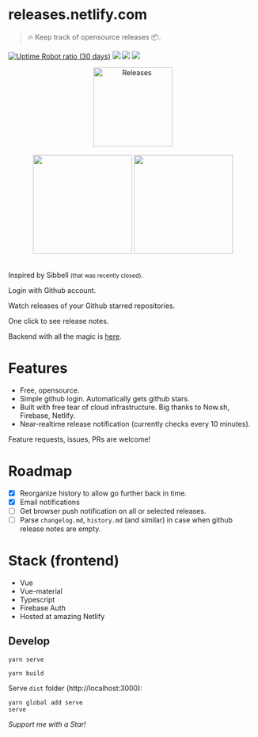 
# releases.netlify.com

> 🔥 Keep track of opensource releases 📦.

[![Uptime Robot ratio (30 days)](https://img.shields.io/uptimerobot/ratio/m780525367-7efd11da78ed3262679d967a.svg?style=flat-square)](https://stats.uptimerobot.com/LvXvNC2j5)
![](https://circleci.com/gh/kirillgroshkov/kg-releases.svg?style=shield&circle-token=0726fc25e3099b913bea54e5f6980e8ba15abea9)
[![](https://img.shields.io/badge/code_style-prettier-ff69b4.svg?style=flat-square)](https://github.com/prettier/prettier)
[![](https://img.shields.io/badge/license-MIT-blue.svg?style=flat-square)](LICENSE)

<div align="center">
    <img width="160" src="https://releases.netlify.com/static/img/logo1.png" alt="Releases">
    <br>
    <br>
    <img width="200" src="https://releases.netlify.com/static/img/screen/screen1.png">
    <img width="200" src="https://releases.netlify.com/static/img/screen/screen2.png">
    <br>
    <br>
</div>

Inspired by Sibbell <small>(that was recently closed)</small>.

Login with Github account.

Watch releases of your Github starred repositories.

One click to see release notes.

Backend with all the magic is [here](https://github.com/kirillgroshkov/kg-backend).

# Features

- Free, opensource.
- Simple github login. Automatically gets github stars.
- Built with free tear of cloud infrastructure. Big thanks to Now.sh, Firebase, Netlify. 
- Near-realtime release notification (currently checks every 10 minutes).

Feature requests, issues, PRs are welcome!

# Roadmap

- [x] Reorganize history to allow go further back in time.
- [x] Email notifications
- [ ] Get browser push notification on all or selected releases.
- [ ] Parse `changelog.md`, `history.md` (and similar) in case when github release notes are empty.

# Stack (frontend)

- Vue
- Vue-material
- Typescript
- Firebase Auth
- Hosted at amazing Netlify

## Develop

    yarn serve

    yarn build

Serve `dist` folder (http://localhost:3000):

    yarn global add serve
    serve

*Support me with a Star!*
